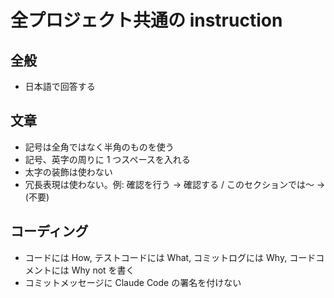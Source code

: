 # 全プロジェクト共通の instruction

## 全般
- 日本語で回答する

## 文章
- 記号は全角ではなく半角のものを使う
- 記号、英字の周りに 1 つスペースを入れる
- 太字の装飾は使わない
- 冗長表現は使わない。例: 確認を行う → 確認する / このセクションでは〜 → (不要)

## コーディング
- コードには How, テストコードには What, コミットログには Why, コードコメントには Why not を書く
- コミットメッセージに Claude Code の署名を付けない

